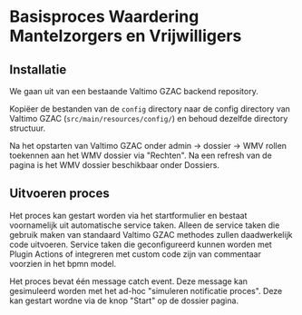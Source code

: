 # Basisproces Waardering Mantelzorgers en Vrijwilligers

## Installatie
We gaan uit van een bestaande Valtimo GZAC backend repository. 

Kopiëer de bestanden van de `config` directory naar de config directory van Valtimo GZAC (`src/main/resources/config/`) 
en behoud dezelfde directory structuur.

Na het opstarten van Valtimo GZAC onder admin -> dossier -> WMV rollen toekennen aan het WMV dossier via "Rechten".
Na een refresh van de pagina is het WMV dossier beschikbaar onder Dossiers.

## Uitvoeren proces

Het proces kan gestart worden via het startformulier en bestaat voornamelijk uit automatische service taken. 
Alleen de service taken die gebruik maken van standaard Valtimo GZAC methodes zullen daadwerkelijk code uitvoeren.
Service taken die geconfigureerd kunnen worden met Plugin Actions of integreren met custom code zijn van commentaar voorzien
in het bpmn model.

Het proces bevat één message catch event. Deze message kan gesimuleerd worden met het ad-hoc "simuleren notificatie proces".
Deze kan gestart wordne via de knop "Start" op de dossier pagina.






